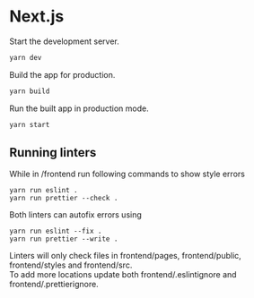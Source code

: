 # Next.js


Start the development server.
```sh
yarn dev
```

Build the app for production.
```sh 
yarn build
```

Run the built app in production mode.
```sh
yarn start
```

## Running linters
While in /frontend run following commands to show style errors
```shell
yarn run eslint .
yarn run prettier --check .
```
Both linters can autofix errors using
```shell
yarn run eslint --fix .
yarn run prettier --write .
```
Linters will only check files in frontend/pages, frontend/public, frontend/styles and frontend/src.\
To add more locations update both frontend/.eslintignore and frontend/.prettierignore.
